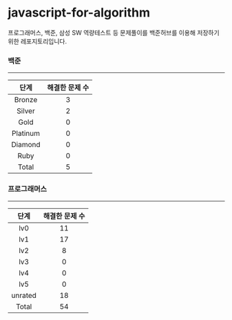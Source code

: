 
# javascript-for-algorithm

프로그래머스, 백준, 삼성 SW 역량테스트 등 문제풀이를 백준허브를 이용해 저장하기 위한 레포지토리입니다.


### 백준

---

|   단계   | 해결한 문제 수 |
| :------: | :------------: |
|  Bronze  |       3        |
|  Silver  |       2        |
|   Gold   |       0          |
| Platinum |       0      |
| Diamond  |       0       |
|   Ruby   |       0          |
|  Total   |       5         |



### 프로그래머스

---

|   단계   | 해결한 문제 수 |
| :------: | :------------:           |
|   lv0    |       11        |
|   lv1    |       17        |
|   lv2    |       8        |
|   lv3    |       0        |
|   lv4    |       0        |
|   lv5    |       0        |
|  unrated |       18    |
|  Total   |       54           |

